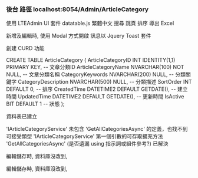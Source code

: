 ### 後台 路徑 localhost:8054/Admin/ArticleCategory

使用 LTEAdmin UI 套件
datatable.js 
    繁體中文
    搜尋
    跳頁
    排序
    導出 Excel 

新增及編輯時, 使用 Modal 方式開啟
訊息以 Jquery Toast 套件




創建 CURD 功能

CREATE TABLE ArticleCategory (
    ArticleCategoryID INT IDENTITY(1,1) PRIMARY KEY, -- 文章分類ID
    ArticleCategoryName NVARCHAR(100) NOT NULL, -- 文章分類名稱
    CategoryKeywords NVARCHAR(200) NULL, -- 分類關鍵字
    CategoryDescription NVARCHAR(500) NULL, -- 分類描述
    SortOrder INT DEFAULT 0, -- 排序
    CreatedTime DATETIME2 DEFAULT GETDATE(), -- 建立時間
    UpdatedTime DATETIME2 DEFAULT GETDATE(), -- 更新時間
    IsActive BIT DEFAULT 1 -- 狀態
);

資料表已建立


'IArticleCategoryService' 未包含 'GetAllCategoriesAsync' 的定義，也找不到可接受類型 'IArticleCategoryService' 第一個引數的可存取擴充方法 'GetAllCategoriesAsync' (是否遺漏 using 指示詞或組件參考?)
 已解決 

 編輯儲存時, 資料庫沒改到, 

  編輯儲存時, 資料庫沒改到, 

